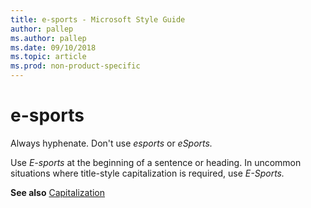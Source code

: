 ```yaml
---
title: e-sports - Microsoft Style Guide
author: pallep
ms.author: pallep
ms.date: 09/10/2018
ms.topic: article
ms.prod: non-product-specific
---
```


# e-sports

Always hyphenate. Don't use *esports* or *eSports.*

Use *E-sports* at the beginning of a sentence or heading. In uncommon situations where title-style capitalization 
is required, use *E-Sports.*

**See also** [Capitalization](~/capitalization.md)
